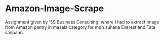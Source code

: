 # Amazon-Image-Scrape
Assignment given by '5S Business Consulting' where I had to extract image from Amazon pantry in masala category for mdh suhana Everest and Tata sanpann.
